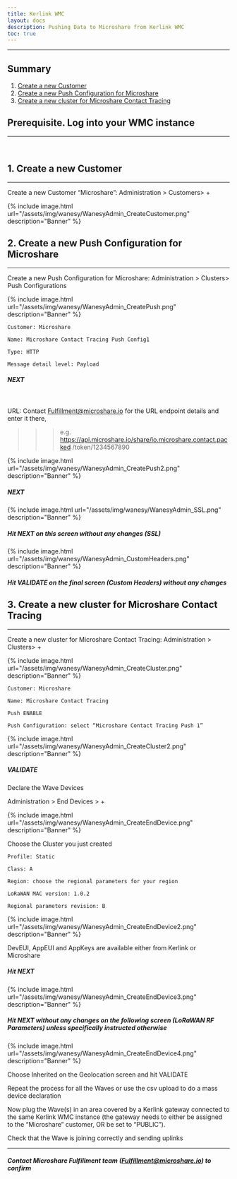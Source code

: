 ```yaml
---
title: Kerlink WMC
layout: docs
description: Pushing Data to Microshare from Kerlink WMC
toc: true
---
```


---------------------------------------
## Summary

1. [Create a new Customer](./#1-create-a-new-customer)
2. [Create a new Push Configuration for Microshare](./#2-create-a-new-push-configuration-for-microshare)
3. [Create a new cluster for Microshare Contact Tracing](./#3-create-a-new-cluster-for-microshare-contact-tracing)


## Prerequisite. Log into your WMC instance 
---------------------------------------
<br>


## 1. Create a new Customer
---------------------------------------

Create a new Customer “Microshare”: Administration > Customers> + 

{% include image.html url="/assets/img/wanesy/WanesyAdmin_CreateCustomer.png" description="Banner" %}



## 2. Create a new Push Configuration for Microshare
---------------------------------------

Create a new Push Configuration for Microshare: Administration > Clusters>  Push Configurations 

{% include image.html url="/assets/img/wanesy/WanesyAdmin_CreatePush.png" description="Banner" %}

```
Customer: Microshare 

Name: Microshare Contact Tracing Push Config1 

Type: HTTP 

Message detail level: Payload 
````


##### NEXT 

<br>

URL: Contact  Fulfillment@microshare.io  for the URL endpoint details and enter it there,
>>> e.g. https://api.microshare.io/share/io.microshare.contact.packed /token/1234567890 

{% include image.html url="/assets/img/wanesy/WanesyAdmin_CreatePush2.png" description="Banner" %}


##### NEXT 

{% include image.html url="/assets/img/wanesy/WanesyAdmin_SSL.png" description="Banner" %}


##### Hit NEXT on this screen without any changes (SSL)  


{% include image.html url="/assets/img/wanesy/WanesyAdmin_CustomHeaders.png" description="Banner" %}

##### Hit VALIDATE on the final screen (Custom Headers) without any changes 







## 3. Create a new cluster for Microshare Contact Tracing
---------------------------------------

Create a new cluster for Microshare Contact Tracing: Administration > Clusters> + 

{% include image.html url="/assets/img/wanesy/WanesyAdmin_CreateCluster.png" description="Banner" %}


```
Customer: Microshare  

Name: Microshare Contact Tracing 

Push ENABLE 

Push Configuration: select “Microshare Contact Tracing Push 1” 
```

{% include image.html url="/assets/img/wanesy/WanesyAdmin_CreateCluster2.png" description="Banner" %}

##### VALIDATE 



Declare the Wave Devices  

Administration > End Devices > + 



{% include image.html url="/assets/img/wanesy/WanesyAdmin_CreateEndDevice.png" description="Banner" %}



Choose the Cluster you just created 

```
Profile: Static 

Class: A 

Region: choose the regional parameters for your region 

LoRaWAN MAC version: 1.0.2 

Regional parameters revision: B 
```


{% include image.html url="/assets/img/wanesy/WanesyAdmin_CreateEndDevice2.png" description="Banner" %} 



DevEUI, AppEUI and AppKeys are available either from Kerlink or Microshare 



##### Hit NEXT 



{% include image.html url="/assets/img/wanesy/WanesyAdmin_CreateEndDevice3.png" description="Banner" %}

##### Hit NEXT without any changes on the following screen (LoRaWAN RF Parameters) unless specifically instructed otherwise 



{% include image.html url="/assets/img/wanesy/WanesyAdmin_CreateEndDevice4.png" description="Banner" %}

Choose Inherited on the Geolocation screen and hit VALIDATE 



Repeat the process for all the Waves or use the csv upload to do a mass device declaration 



Now plug the Wave(s) in an area covered by a Kerlink gateway connected to the same Kerlink WMC instance (the gateway needs to either be assigned to the “Microshare” customer, OR be set to “PUBLIC”). 



Check that the Wave is joining correctly and sending uplinks 



---------------------------------------
##### Contact Microshare Fulfillment team (Fulfillment@microshare.io) to confirm  





























